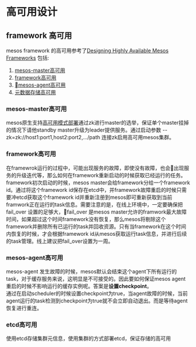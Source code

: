 # 高可用设计

## framework 高可用
mesos framework 的高可用参考了[Designing Highly Available Mesos Frameworks](http://mesos.apache.org/documentation/latest/high-availability-framework-guide/#designing-highly-available-mesos-frameworks)
包括:
1. [mesos-master高可用](#mesos-master高可用)
2. [framework高可用](#framework高可用)
3. [mesos-agent高可用](#mesos-agent高可用)
4. [元数据存储高可用](#etcd高可用)

### mesos-master高可用
mesos原生支持[高可用模式部署](http://mesos.apache.org/documentation/latest/high-availability/)通过zk进行master的选举，保证单个master挂掉的情况下请他standby master升级为leader提供服务。通过启动参数 --zk=zk://host1:port1,host2:port2,.../path 连接zk启用高可用mesos集群。

### framework高可用
在framewrok运行的过程中，可能出现服务的故障，即使没有故障，也会出现服务的升级迭代等，那么如何在framework重新启动的时候获取已经运行的任务。  
framework初次启动的时候，mesos master会给framework分给一个framework id。通过将这个framework id保存在etcd中，并framework故障重启的时候只需要冲etcd获取这个framework id并重新注册到mesos即可重新获取到当前framwork正在运行的task信息。需要注意的是，在线上环境中，一定要确保把 fail_over 设置的足够大，fail_over 是mesos master允许的framwork最大故障时间，如果超过这个时间framework没有恢复，那么mesos将剔除这个framework并删除所有已运行的task并回收资源。只有当framework在这个时间内恢复的时候，才会根据framework id从mesos获取运行task信息，并进行后续的task管理。线上建议把fail_over设置为一周。 

### mesos-agent高可用
mesos-agent 发生故障的时候，mesos默认会结束这个agent下所有运行的task，对于缓存服务来说，这明显是不可接受的。因此要如何保证mesos agent重启的时候不影响运行的缓存实例呢。答案是**设置checkpoint**。  
通过在启动scheduler的时候设置checkpoint为true，当agent故障的时候，当前agent运行的task检测到checkpoint为true就不会立即自动退出。而是等待agent恢复进行重连。
### etcd高可用 
使用etcd存储集群元信息，使用集群的方式部署etcd，保证存储的高可用